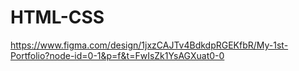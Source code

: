 # HTML-CSS
https://www.figma.com/design/1jxzCAJTv4BdkdpRGEKfbR/My-1st-Portfolio?node-id=0-1&p=f&t=FwIsZk1YsAGXuat0-0